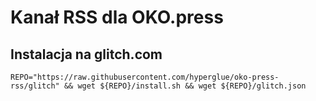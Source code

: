 # Kanał RSS dla OKO.press

## Instalacja na glitch.com
```
REPO="https://raw.githubusercontent.com/hyperglue/oko-press-rss/glitch" && wget ${REPO}/install.sh && wget ${REPO}/glitch.json
```
